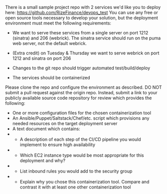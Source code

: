 There is a small sample project repo with 2 services we'd like you to deploy here: https://github.com/RizeFinance/devops_test You can use any free or open source tools necessary to develop your solution, but the deployment environment must meet the following requirements:

*    We want to serve these services from a single server on port 1212 (sinatra) and 206 (webrick). The sinatra service should run on the puma web server, not the default webrick.

*    (Extra credit) on Tuesday & Thursday we want to serve webrick on port 1212 and sinatra on port 206

*    Changes to the git repo should trigger automated test/build/deploy

*    The services should be containerized

Please clone the repo and configure the environment as described. DO NOT submit a pull request against the origin repo. Instead, submit a link to your publicly available source code repository for review which provides the following:

*    One or more configuration files for the chosen containerization tool
*    An Ansible/Puppet/Saltstack/Chef/etc. script which provisions any needed resources on the target deployment server
*    A text document which contains:
* *    A description of each step of the CI/CD pipeline you would implement to ensure high availability
* *    Which EC2 instance type would be most appropriate for this deployment and why?
* *    List inbound rules you would add to the security group
* *    Explain why you chose this containerization tool. Compare and contrast it with at least one other containerization tool
